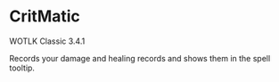 # CritMatic
WOTLK Classic 3.4.1

Records your damage and healing records and shows them in the spell tooltip.
